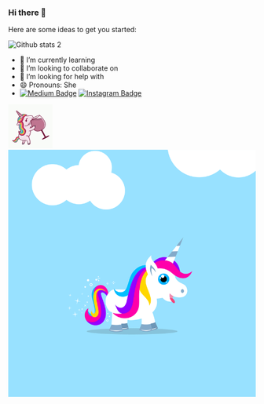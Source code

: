 ### Hi there 👋



Here are some ideas to get you started:

![Github stats 2](https://github-readme-stats.vercel.app/api?username=gokceenazdeniz&show_icons=true&theme=radical)
- 🌱 I’m currently learning 
- 👯 I’m looking to collaborate on 
- 🤔 I’m looking for help with 
- 😄 Pronouns: She
- [![Medium Badge](https://img.shields.io/badge/-Medium-757575?style=flat-quare&labelColor=757575&logo=Medium&logoColor=white&link=link)](https://medium.com/@gokceenazdeniz) [![Instagram Badge](https://img.shields.io/badge/-Instagram-C13584?style=flat-quare&labelColor=C13584&logo=instagram&logoColor=white&link=link)](https://www.instagram.com/gokceenazdeniz/)

<img src="animated-unicorn.gif" width="auto"> <img src="gokcee.gif" width="auto">
